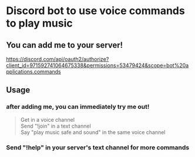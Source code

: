 # Discord bot to use voice commands to play music
## You can add me to your server!
https://discord.com/api/oauth2/authorize?client_id=971592741064675338&permissions=53479424&scope=bot%20applications.commands

## Usage
### after adding me, you can immediately try me out!
> Get in a voice channel  <br />
> Send "!join" in a text channel  <br />
> Say "play music safe and sound" in the same voice channel
### Send "!help" in your server's text channel for more commands